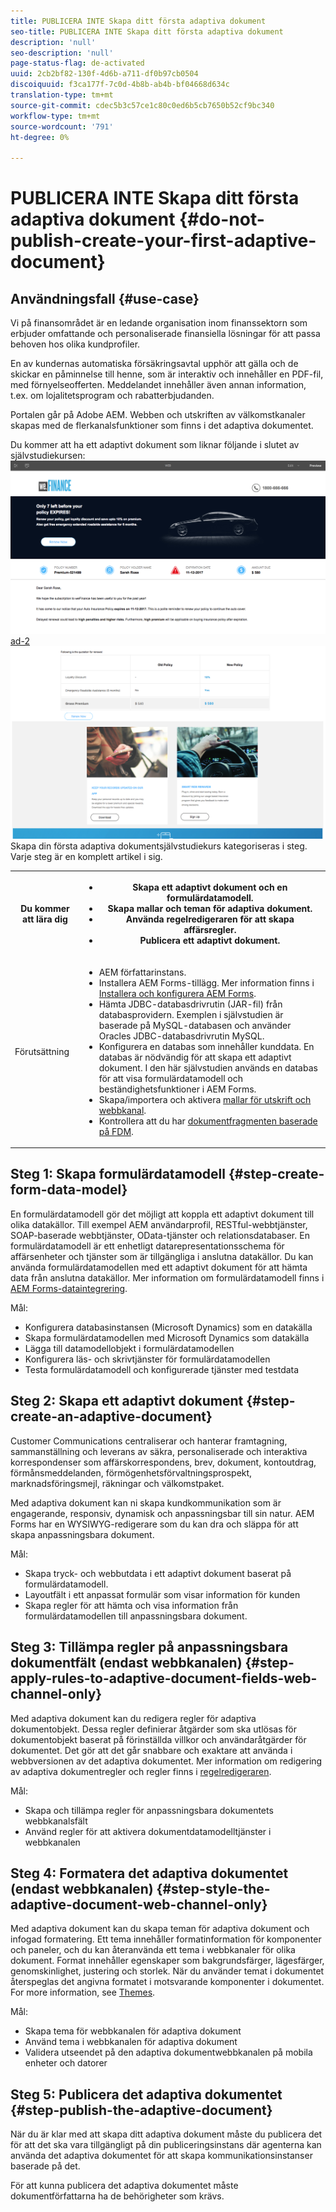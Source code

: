 ```yaml
---
title: PUBLICERA INTE Skapa ditt första adaptiva dokument
seo-title: PUBLICERA INTE Skapa ditt första adaptiva dokument
description: 'null'
seo-description: 'null'
page-status-flag: de-activated
uuid: 2cb2bf82-130f-4d6b-a711-df0b97cb0504
discoiquuid: f3ca177f-7c0d-4b8b-ab4b-bf04668d634c
translation-type: tm+mt
source-git-commit: cdec5b3c57ce1c80c0ed6b5cb7650b52cf9bc340
workflow-type: tm+mt
source-wordcount: '791'
ht-degree: 0%

---
```



# PUBLICERA INTE Skapa ditt första adaptiva dokument {#do-not-publish-create-your-first-adaptive-document}

## Användningsfall {#use-case}

Vi på finansområdet är en ledande organisation inom finanssektorn som erbjuder omfattande och personaliserade finansiella lösningar för att passa behoven hos olika kundprofiler.

En av kundernas automatiska försäkringsavtal upphör att gälla och de skickar en påminnelse till henne, som är interaktiv och innehåller en PDF-fil, med förnyelseofferten. Meddelandet innehåller även annan information, t.ex. om lojalitetsprogram och rabatterbjudanden.

Portalen går på Adobe AEM. Webben och utskriften av välkomstkanaler skapas med de flerkanalsfunktioner som finns i det adaptiva dokumentet.

Du kommer att ha ett adaptivt dokument som liknar följande i slutet av självstudiekursen:
[ ![ad-1](assets/ad-1.png)](https://blogs.adobe.com/contentcorner/files/2017/07/PAF_Mobile.pdf) [ ad-2 ![](assets/ad-2.png)](https://blogs.adobe.com/contentcorner/files/2017/07/PAF_Desktop.pdf)Skapa din första adaptiva dokumentsjälvstudiekurs kategoriseras i steg. Varje steg är en komplett artikel i sig.

<table> 
 <tbody>
  <tr>
   <th>Du kommer att lära dig</th> 
   <th>
    <ul> 
     <li>Skapa ett adaptivt dokument och en formulärdatamodell.</li> 
     <li>Skapa mallar och teman för adaptiva dokument.</li> 
     <li>Använda regelredigeraren för att skapa affärsregler.<br /> </li> 
     <li>Publicera ett adaptivt dokument. <br /> </li> 
    </ul> </th> 
  </tr>
  <tr>
   <td>Förutsättning</td> 
   <td>
    <ul> 
     <li>AEM författarinstans. </li> 
     <li>Installera AEM Forms-tillägg. Mer information finns i <a href="/help/forms/using/installing-configuring-aem-forms-osgi.md" target="_blank">Installera och konfigurera AEM Forms</a>.</li> 
     <li>Hämta JDBC-databasdrivrutin (JAR-fil) från databasprovidern. Exemplen i självstudien är baserade på MySQL-databasen och använder Oracles JDBC-databasdrivrutin MySQL. </li> 
     <li>Konfigurera en databas som innehåller kunddata. En databas är nödvändig för att skapa ett adaptivt dokument. I den här självstudien används en databas för att visa formulärdatamodell och beständighetsfunktioner i AEM Forms. </li> 
     <li>Skapa/importera och aktivera <a href="/help/forms/using/web-channel-print-channel.md">mallar för utskrift och webbkanal</a>.</li> 
     <li>Kontrollera att du har <a href="/help/forms/using/document-fragments.md">dokumentfragmenten baserade på FDM</a>.</li> 
    </ul> </td> 
  </tr>
 </tbody>
</table>

## Steg 1: Skapa formulärdatamodell {#step-create-form-data-model}

En formulärdatamodell gör det möjligt att koppla ett adaptivt dokument till olika datakällor. Till exempel AEM användarprofil, RESTful-webbtjänster, SOAP-baserade webbtjänster, OData-tjänster och relationsdatabaser. En formulärdatamodell är ett enhetligt datarepresentationsschema för affärsenheter och tjänster som är tillgängliga i anslutna datakällor. Du kan använda formulärdatamodellen med ett adaptivt dokument för att hämta data från anslutna datakällor. Mer information om formulärdatamodell finns i [AEM Forms-dataintegrering](/help/forms/using/data-integration.md).

Mål:

* Konfigurera databasinstansen (Microsoft Dynamics) som en datakälla
* Skapa formulärdatamodellen med Microsoft Dynamics som datakälla
* Lägga till datamodellobjekt i formulärdatamodellen
* Konfigurera läs- och skrivtjänster för formulärdatamodellen
* Testa formulärdatamodell och konfigurerade tjänster med testdata

## Steg 2: Skapa ett adaptivt dokument {#step-create-an-adaptive-document}

Customer Communications centraliserar och hanterar framtagning, sammanställning och leverans av säkra, personaliserade och interaktiva korrespondenser som affärskorrespondens, brev, dokument, kontoutdrag, förmånsmeddelanden, förmögenhetsförvaltningsprospekt, marknadsföringsmejl, räkningar och välkomstpaket.

Med adaptiva dokument kan ni skapa kundkommunikation som är engagerande, responsiv, dynamisk och anpassningsbar till sin natur. AEM Forms har en WYSIWYG-redigerare som du kan dra och släppa för att skapa anpassningsbara dokument.

<!--`For more information about adaptive documents, see [Introduction to authoring adaptive documents](/forms/using/introduction-ad-authoring.md).`-->

Mål:

* Skapa tryck- och webbutdata i ett adaptivt dokument baserat på formulärdatamodell.
* Layoutfält i ett anpassat formulär som visar information för kunden
* Skapa regler för att hämta och visa information från formulärdatamodellen till anpassningsbara dokument.

<!--![see-the-guide-sm](assets/see-the-guide-sm.png)-->

## Steg 3: Tillämpa regler på anpassningsbara dokumentfält (endast webbkanalen) {#step-apply-rules-to-adaptive-document-fields-web-channel-only}

Med adaptiva dokument kan du redigera regler för adaptiva dokumentobjekt. Dessa regler definierar åtgärder som ska utlösas för dokumentobjekt baserat på förinställda villkor och användaråtgärder för dokumentet. Det gör att det går snabbare och exaktare att använda i webbversionen av det adaptiva dokumentet. Mer information om redigering av adaptiva dokumentregler och regler finns i [regelredigeraren](/help/forms/using/rule-editor.md).

Mål:

* Skapa och tillämpa regler för anpassningsbara dokumentets webbkanalsfält
* Använd regler för att aktivera dokumentdatamodelltjänster i webbkanalen

## Steg 4: Formatera det adaptiva dokumentet (endast webbkanalen) {#step-style-the-adaptive-document-web-channel-only}

Med adaptiva dokument kan du skapa teman för adaptiva dokument och infogad formatering. Ett tema innehåller formatinformation för komponenter och paneler, och du kan återanvända ett tema i webbkanaler för olika dokument. Format innehåller egenskaper som bakgrundsfärger, lägesfärger, genomskinlighet, justering och storlek. När du använder temat i dokumentet återspeglas det angivna formatet i motsvarande komponenter i dokumentet. For more information, see [Themes](/help/forms/using/themes.md).

Mål:

* Skapa tema för webbkanalen för adaptiva dokument
* Använd tema i webbkanalen för adaptiva dokument
* Validera utseendet på den adaptiva dokumentwebbkanalen på mobila enheter och datorer

## Steg 5: Publicera det adaptiva dokumentet {#step-publish-the-adaptive-document}

När du är klar med att skapa ditt adaptiva dokument måste du publicera det för att det ska vara tillgängligt på din publiceringsinstans där agenterna kan använda det adaptiva dokumentet för att skapa kommunikationsinstanser baserade på det.

För att kunna publicera det adaptiva dokumentet måste dokumentförfattarna ha de behörigheter som krävs.
